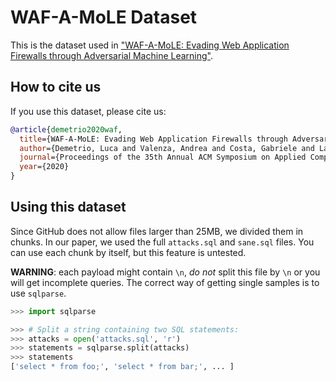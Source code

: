 # WAF-A-MoLE Dataset

This is the dataset used in ["WAF-A-MoLE: Evading Web Application Firewalls through Adversarial Machine Learning"](https://dl.acm.org/doi/pdf/10.1145/3341105.3373962).

## How to cite us
If you use this dataset, please cite us:

```bibtex
@article{demetrio2020waf,
  title={WAF-A-MoLE: Evading Web Application Firewalls through Adversarial Machine Learning},
  author={Demetrio, Luca and Valenza, Andrea and Costa, Gabriele and Lagorio, Giovanni},
  journal={Proceedings of the 35th Annual ACM Symposium on Applied Computing},
  year={2020}
}

```

## Using this dataset

Since GitHub does not allow files larger than 25MB, we divided them in chunks.
In our paper, we used the full `attacks.sql` and `sane.sql` files.
You can use each chunk by itself, but this feature is untested.

**WARNING**: each payload might contain `\n`, *do not* split this file by `\n` or you will get incomplete queries. The correct way of getting single samples is to use `sqlparse`.

```python
>>> import sqlparse

>>> # Split a string containing two SQL statements:
>>> attacks = open('attacks.sql', 'r')
>>> statements = sqlparse.split(attacks)
>>> statements
['select * from foo;', 'select * from bar;', ... ]
```
